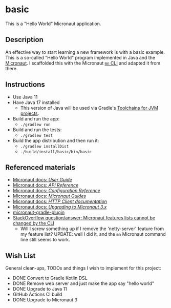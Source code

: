 # basic

This is a "Hello World" Micronaut application.

## Description

An effective way to start learning a new framework is with a basic example. This is a so-called "Hello World" program
implemented in Java and the [Micronaut](https://micronaut.io/). I scaffolded this with the Micronaut [`mn` CLI](https://docs.micronaut.io/latest/guide/index.html#buildCLI)
and adapted it from there.

## Instructions

* Use Java 11
* Have Java 17 installed
  * This version of Java will be used via Gradle's [Toolchains for JVM projects](https://docs.gradle.org/current/userguide/toolchains.html).  
* Build and run the app:
  * `./gradlew run`
* Build and run the tests:
  * `./gradlew test`
* Build the app distribution and then run it:
  * `./gradlew installDist`
  * `./build/install/basic/bin/basic` 

## Referenced materials

* [Micronaut docs: *User Guide*](https://docs.micronaut.io/2.3.0/guide/index.html)
* [Micronaut docs: *API Reference*](https://docs.micronaut.io/2.3.0/api/index.html)
* [Micronaut docs: *Configuration Reference*](https://docs.micronaut.io/2.3.0/guide/configurationreference.html)
* [Micronaut docs: *Micronaut Guides*](https://guides.micronaut.io/index.html)
* [Micronaut docs: *HTTP Client documentation*](https://docs.micronaut.io/latest/guide/index.html#httpClient)
* [Micronaut docs: *Upgrading to Micronaut 3.x*](https://docs.micronaut.io/latest/guide/#upgrading)
* [micronaut-gradle-plugin](https://github.com/micronaut-projects/micronaut-gradle-plugin)
* [StackOverflow question/answer: Micronaut features lists cannot be changed by the CLI](https://stackoverflow.com/q/53116799)
  * Will I screw something up if I remove the 'netty-server' feature from my feature list? UPDATE: well I did it, and the `mn`
    Micronaut command line still seems to work.

## Wish List

General clean-ups, TODOs and things I wish to implement for this project:

* DONE Convert to Gradle Kotlin DSL
* DONE Remove web server and just make the app say "hello world"
* DONE Upgrade to Java 11
* GitHub Actions CI build
* DONE Upgrade to Micronaut 3
